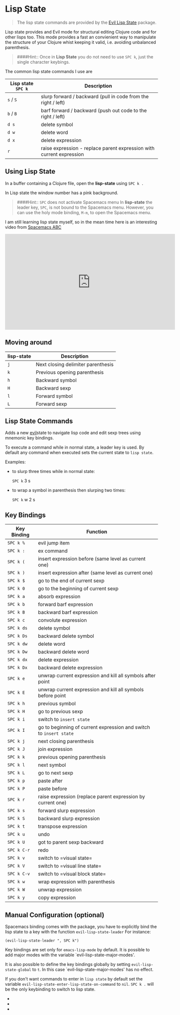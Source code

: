 # Lisp State

> The lisp state commands are provided by the [Evil Lisp State](https://github.com/syl20bnr/evil-lisp-state) package.

Lisp state provides and Evil mode for structural editing Clojure code and for other lisps too.  This mode provides a fast an convienient way to manipulate the structure of your Clojure whist keeping it valid, i.e. avoiding unbalanced parenthesis.

> ####Hint::
> Once in __Lisp State__ you do not need to use `SPC k`, just the single character keybings.

The common lisp state commands I use are

| Lisp state `SPC k` | Description                                                          |
|--------------------|----------------------------------------------------------------------|
| `s` /  `S`         | slurp forward / backward (pull in code from the right / left)        |
| `b` / `B`          | barf forward / backward (push out code to the right / left)          |
| `d s`              | delete symbol                                                        |
| `d w`              | delete word                                                |
| `d x`              | delete expression                                                    |
| `r`                | raise expression - replace parent expression with current expression |



## Using Lisp State

In a buffer containing a Clojure file, open the **lisp-state** using `SPC k .`

In Lisp state the window number has a pink background.

> ####Hint:: `SPC` does not activate Spacemacs menu
> In **lisp-state** the leader key, `SPC`, is not bound to the Spacemacs menu.  However, you can use the holy mode binding, `M-m`, to open the Spacemacs menu.

I am still learning lisp state myself, so in the mean time here is an interesting video from [Spacemacs ABC](https://youtu.be/ZFV5EqpZ6_s?list=PLrJ2YN5y27KLhd3yNs2dR8_inqtEiEweE)

<p align="center">
<iframe width="560" height="315" src="https://www.youtube.com/embed/fYsqaAL8HSU?ecver=1" frameborder="0" allowfullscreen></iframe>
</p>


## Moving around

| lisp-state | Description                        |
|------------|------------------------------------|
| `j`        | Next closing delimiter parenthesis |
| `k`        | Previous opening parenthesis       |
| `h`        | Backward symbol                    |
| `H`        | Backward sexp                      |
| `l`        | Forward symbol                     |
| `L`        | Forward sexp                       |


## Lisp State Commands

Adds a new [evil][evil-link]state to navigate lisp code and edit sexp trees using mnemonic key bindings.

To execute a command while in normal state, a leader key is used.  By default any command when executed sets the current state to `lisp state`.

Examples:

- to slurp three times while in normal state:

    `SPC k` 3 s

- to wrap a symbol in parenthesis then slurping two times:

    `SPC k` w 2 s


## Key Bindings

| Key Binding | Function                                                           |
|-------------|--------------------------------------------------------------------|
| `SPC k %`   | evil jump item                                                     |
| `SPC k :`   | ex command                                                         |
| `SPC k (`   | insert expression before (same level as current one)               |
| `SPC k )`   | insert expression after (same level as current one)                |
| `SPC k $`   | go to the end of current sexp                                      |
| `SPC k 0`   | go to the beginning of current sexp                                |
| `SPC k a`   | absorb expression                                                  |
| `SPC k b`   | forward barf expression                                            |
| `SPC k B`   | backward barf expression                                           |
| `SPC k c`   | convolute expression                                               |
| `SPC k ds`  | delete symbol                                                      |
| `SPC k Ds`  | backward delete symbol                                             |
| `SPC k dw`  | delete word                                                        |
| `SPC k Dw`  | backward delete word                                               |
| `SPC k dx`  | delete expression                                                  |
| `SPC k Dx`  | backward delete expression                                         |
| `SPC k e`   | unwrap current expression and kill all symbols after point         |
| `SPC k E`   | unwrap current expression and kill all symbols before point        |
| `SPC k h`   | previous symbol                                                    |
| `SPC k H`   | go to previous sexp                                                |
| `SPC k i`   | switch to `insert state`                                           |
| `SPC k I`   | go to beginning of current expression and switch to `insert state` |
| `SPC k j`   | next closing parenthesis                                           |
| `SPC k J`   | join expression                                                    |
| `SPC k k`   | previous opening parenthesis                                       |
| `SPC k l`   | next symbol                                                        |
| `SPC k L`   | go to next sexp                                                    |
| `SPC k p`   | paste after                                                        |
| `SPC k P`   | paste before                                                       |
| `SPC k r`   | raise expression (replace parent expression by current one)        |
| `SPC k s`   | forward slurp expression                                           |
| `SPC k S`   | backward slurp expression                                          |
| `SPC k t`   | transpose expression                                               |
| `SPC k u`   | undo                                                               |
| `SPC k U`   | got to parent sexp backward                                        |
| `SPC k C-r` | redo                                                               |
| `SPC k v`   | switch to =visual state=                                           |
| `SPC k V`   | switch to =visual line state=                                      |
| `SPC k C-v` | switch to =visual block state=                                     |
| `SPC k w`   | wrap expression with parenthesis                                   |
| `SPC k W`   | unwrap expression                                                  |
| `SPC k y`   | copy expression                                                    |


## Manual Configuration (optional)

Spacemacs  binding comes with the package, you have to explicitly
bind the lisp state to a key with the function `evil-lisp-state-leader`
For instance:

```elisp
(evil-lisp-state-leader ", SPC k")
```

Key bindings are set only for `emacs-lisp-mode` by default. It is possible to
add major modes with the variable `evil-lisp-state-major-modes'.

It is also possible to define the key bindings globally by setting
`evil-lisp-state-global` to `t`. In this case `evil-lisp-state-major-modes' has no
effect.

If you don't want commands to enter in `lisp state` by default set the variable
`evil-lisp-state-enter-lisp-state-on-command` to `nil`. `SPC k .` will be the only keybinding to switch to lisp state.

* [evil-link]: https://gitorious.org/evil/pages/Home
* [smartparens-link]: https://github.com/Fuco1/smartparens/wiki
* [melpa-link]: http://melpa.org/
